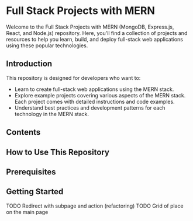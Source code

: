 # Full Stack Projects with MERN

Welcome to the Full Stack Projects with MERN (MongoDB, Express.js, React, and Node.js) repository. Here, you'll find a collection of projects and resources to help you learn, build, and deploy full-stack web applications using these popular technologies.

## Introduction

This repository is designed for developers who want to:

- Learn to create full-stack web applications using the MERN stack.
- Explore example projects covering various aspects of the MERN stack. Each project comes with detailed instructions and code examples.
- Understand best practices and development patterns for each technology in the MERN stack.

## Contents

## How to Use This Repository

## Prerequisites

## Getting Started

TODO Redirect with subpage and action (refactoring)
TODO Grid of place on the main page
